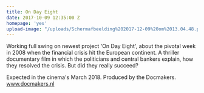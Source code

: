 ```yaml
---
title: On Day Eight
date: 2017-10-09 12:35:00 Z
homepage: 'yes'
upload-image: "/uploads/Schermafbeelding%202017-12-09%20om%2013.04.48.png"
---
```


Working full swing on newest project 'On Day Eight', about the pivotal week in 2008 when the financial crisis hit the European continent. A thriller documentary film in which the politicians and central bankers explain, how they resolved the crisis. But did they really succeed?

Expected in the cinema's March 2018. Produced by the Docmakers. www.docmakers.nl